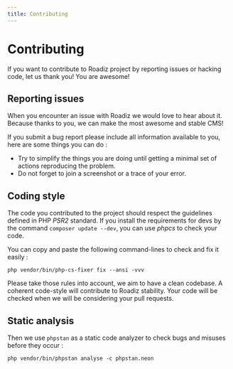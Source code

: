 ```yaml
---
title: Contributing
---
```


# Contributing

If you want to contribute to Roadiz project by reporting issues or hacking code, let us thank you! You are awesome!

## Reporting issues

When you encounter an issue with Roadiz we would love to hear about it.
Because thanks to you, we can make the most awesome and stable CMS!

If you submit a bug report please include all information available to you, here are some things you can do :

- Try to simplify the things you are doing until getting a minimal set of actions reproducing the problem.
- Do not forget to join a screenshot or a trace of your error.

## Coding style

The code you contributed to the project should respect the guidelines defined in PHP *PSR2* standard.
If you install the requirements for devs by the command `composer update --dev`, you can use *phpcs* to check your code.

You can copy and paste the following command-lines to check and fix it easily :

``` console
php vendor/bin/php-cs-fixer fix --ansi -vvv
```

Please take those rules into account, we aim to have a clean codebase.
A coherent code-style will contribute to Roadiz stability.
Your code will be checked when we will be considering your pull requests.

## Static analysis

Then we use `phpstan` as a static code analyzer to check bugs and misuses before they occur :

``` console
php vendor/bin/phpstan analyse -c phpstan.neon
```
